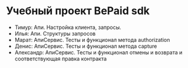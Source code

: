 Учебный проект BePaid sdk
===

- Тимур: Апи. Настройка клиента, запросы.
- Илья: Апи. Структуры запросов
- Марат: АпиСервис. Тесты и функционал метода authorization
- Денис: АпиСервис. Тесты и функционал метода capture
- Александр: АпиСервис. Тесты и функционал отмены и возврата и 
соответствующая правка контракта